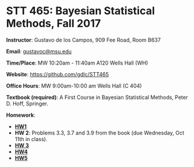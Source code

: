 # STT 465: Bayesian Statistical Methods, Fall 2017


**Instructor**: Gustavo de los Campos, 909 Fee Road, Room B637

**Email**: gustavoc@msu.edu

**Time/Place**: MW 10:20am - 11:40am A120 Wells Hall (WH)  

**Website**:  https://github.com/gdlc/STT465 

**Office Hours**: MW 9:00am-10:00 am Wells Hall (C 404)

**Textbook (required)**: A First Course in Bayesian Statistical Methods, Peter D. Hoff, Springer.

**Homework**:
  - **[HW1](https://github.com/gdlc/STT465/blob/master/HW1_STT465.pdf)**  
  - **HW 2**: Problems 3.3, 3.7 and 3.9 from the book (due  Wednesday, Oct 11th in class).
  - [**HW 3**](https://github.com/gdlc/STT465/blob/master/HW_OLS_bonus.md)
  - [**HW4**](https://github.com/gdlc/STT465/blob/master/HW4.md)
  - [**HW5**](https://github.com/gdlc/STT465/blob/master/HW5.md)
